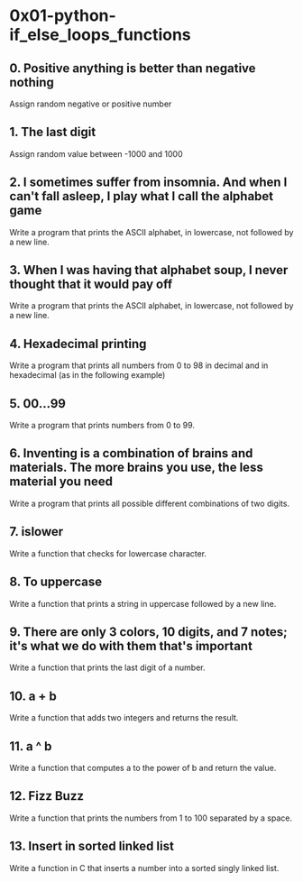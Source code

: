 # 0x01-python-if_else_loops_functions

## 0. Positive anything is better than negative nothing

Assign random negative or positive number

## 1. The last digit

Assign random value between -1000 and 1000

## 2. I sometimes suffer from insomnia. And when I can't fall asleep, I play what I call the alphabet game

Write a program that prints the ASCII alphabet, in lowercase, not followed by a new line.

## 3. When I was having that alphabet soup, I never thought that it would pay off

Write a program that prints the ASCII alphabet, in lowercase, not followed by a new line.

## 4. Hexadecimal printing 

Write a program that prints all numbers from 0 to 98 in decimal and in hexadecimal (as in the following example)

## 5. 00...99

Write a program that prints numbers from 0 to 99.

## 6. Inventing is a combination of brains and materials. The more brains you use, the less material you need

Write a program that prints all possible different combinations of two digits.

## 7. islower

Write a function that checks for lowercase character.

## 8. To uppercase

Write a function that prints a string in uppercase followed by a new line.

## 9. There are only 3 colors, 10 digits, and 7 notes; it's what we do with them that's important

Write a function that prints the last digit of a number.

## 10. a + b

Write a function that adds two integers and returns the result.

## 11. a ^ b

Write a function that computes a to the power of b and return the value.

## 12. Fizz Buzz

Write a function that prints the numbers from 1 to 100 separated by a space.

## 13. Insert in sorted linked list

Write a function in C that inserts a number into a sorted singly linked list.
